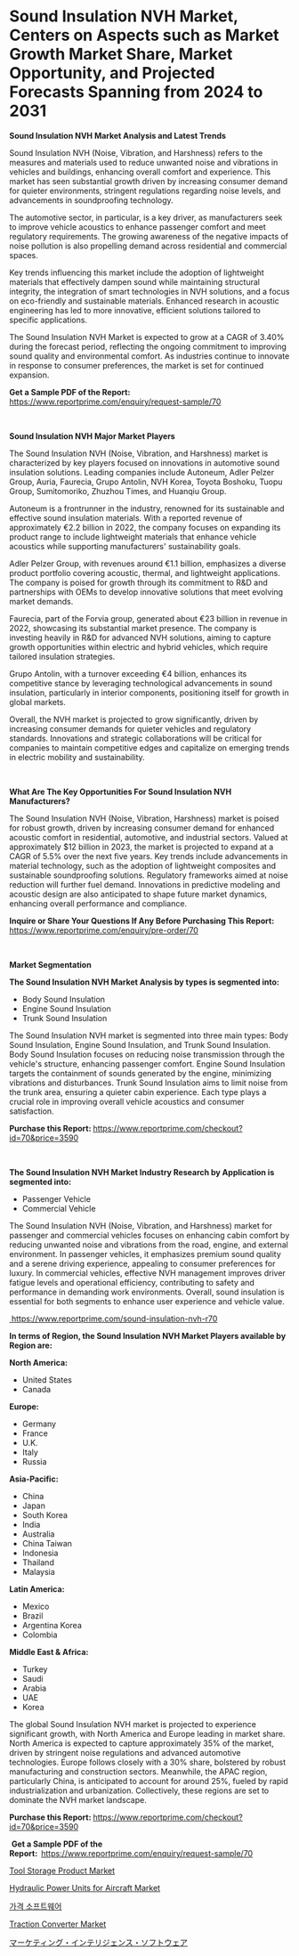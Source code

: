 <p><h1>Sound Insulation NVH Market, Centers on Aspects such as Market Growth Market Share, Market Opportunity, and Projected Forecasts Spanning from 2024 to 2031</h1></p><p><strong>Sound Insulation NVH Market Analysis and Latest Trends</strong></p>
<p><p>Sound Insulation NVH (Noise, Vibration, and Harshness) refers to the measures and materials used to reduce unwanted noise and vibrations in vehicles and buildings, enhancing overall comfort and experience. This market has seen substantial growth driven by increasing consumer demand for quieter environments, stringent regulations regarding noise levels, and advancements in soundproofing technology. </p><p>The automotive sector, in particular, is a key driver, as manufacturers seek to improve vehicle acoustics to enhance passenger comfort and meet regulatory requirements. The growing awareness of the negative impacts of noise pollution is also propelling demand across residential and commercial spaces.</p><p>Key trends influencing this market include the adoption of lightweight materials that effectively dampen sound while maintaining structural integrity, the integration of smart technologies in NVH solutions, and a focus on eco-friendly and sustainable materials. Enhanced research in acoustic engineering has led to more innovative, efficient solutions tailored to specific applications.</p><p>The Sound Insulation NVH Market is expected to grow at a CAGR of 3.40% during the forecast period, reflecting the ongoing commitment to improving sound quality and environmental comfort. As industries continue to innovate in response to consumer preferences, the market is set for continued expansion.</p></p>
<p><strong>Get a Sample PDF of the Report:&nbsp;</strong> <a href="https://www.reportprime.com/enquiry/request-sample/70">https://www.reportprime.com/enquiry/request-sample/70</a></p>
<p>&nbsp;</p>
<p><strong>Sound Insulation NVH Major Market Players</strong></p>
<p><p>The Sound Insulation NVH (Noise, Vibration, and Harshness) market is characterized by key players focused on innovations in automotive sound insulation solutions. Leading companies include Autoneum, Adler Pelzer Group, Auria, Faurecia, Grupo Antolin, NVH Korea, Toyota Boshoku, Tuopu Group, Sumitomoriko, Zhuzhou Times, and Huanqiu Group.</p><p>Autoneum is a frontrunner in the industry, renowned for its sustainable and effective sound insulation materials. With a reported revenue of approximately €2.2 billion in 2022, the company focuses on expanding its product range to include lightweight materials that enhance vehicle acoustics while supporting manufacturers' sustainability goals.</p><p>Adler Pelzer Group, with revenues around €1.1 billion, emphasizes a diverse product portfolio covering acoustic, thermal, and lightweight applications. The company is poised for growth through its commitment to R&D and partnerships with OEMs to develop innovative solutions that meet evolving market demands.</p><p>Faurecia, part of the Forvia group, generated about €23 billion in revenue in 2022, showcasing its substantial market presence. The company is investing heavily in R&D for advanced NVH solutions, aiming to capture growth opportunities within electric and hybrid vehicles, which require tailored insulation strategies.</p><p>Grupo Antolin, with a turnover exceeding €4 billion, enhances its competitive stance by leveraging technological advancements in sound insulation, particularly in interior components, positioning itself for growth in global markets.</p><p>Overall, the NVH market is projected to grow significantly, driven by increasing consumer demands for quieter vehicles and regulatory standards. Innovations and strategic collaborations will be critical for companies to maintain competitive edges and capitalize on emerging trends in electric mobility and sustainability.</p></p>
<p>&nbsp;</p>
<p><strong>What Are The Key Opportunities For Sound Insulation NVH Manufacturers?</strong></p>
<p><p>The Sound Insulation NVH (Noise, Vibration, Harshness) market is poised for robust growth, driven by increasing consumer demand for enhanced acoustic comfort in residential, automotive, and industrial sectors. Valued at approximately $12 billion in 2023, the market is projected to expand at a CAGR of 5.5% over the next five years. Key trends include advancements in material technology, such as the adoption of lightweight composites and sustainable soundproofing solutions. Regulatory frameworks aimed at noise reduction will further fuel demand. Innovations in predictive modeling and acoustic design are also anticipated to shape future market dynamics, enhancing overall performance and compliance.</p></p>
<p><strong>Inquire or Share Your Questions If Any Before Purchasing This Report:</strong> <a href="https://www.reportprime.com/enquiry/pre-order/70">https://www.reportprime.com/enquiry/pre-order/70</a></p>
<p>&nbsp;</p>
<p><strong>Market Segmentation</strong></p>
<p><strong>The Sound Insulation NVH Market Analysis by types is segmented into:</strong></p>
<p><ul><li>Body Sound Insulation</li><li>Engine Sound Insulation</li><li>Trunk Sound Insulation</li></ul></p>
<p><p>The Sound Insulation NVH market is segmented into three main types: Body Sound Insulation, Engine Sound Insulation, and Trunk Sound Insulation. Body Sound Insulation focuses on reducing noise transmission through the vehicle's structure, enhancing passenger comfort. Engine Sound Insulation targets the containment of sounds generated by the engine, minimizing vibrations and disturbances. Trunk Sound Insulation aims to limit noise from the trunk area, ensuring a quieter cabin experience. Each type plays a crucial role in improving overall vehicle acoustics and consumer satisfaction.</p></p>
<p><strong>Purchase this Report:&nbsp;</strong><a href="https://www.reportprime.com/checkout?id=70&price=3590">https://www.reportprime.com/checkout?id=70&price=3590</a></p>
<p>&nbsp;</p>
<p><strong>The Sound Insulation NVH Market Industry Research by Application is segmented into:</strong></p>
<p><ul><li>Passenger Vehicle</li><li>Commercial Vehicle</li></ul></p>
<p><p>The Sound Insulation NVH (Noise, Vibration, and Harshness) market for passenger and commercial vehicles focuses on enhancing cabin comfort by reducing unwanted noise and vibrations from the road, engine, and external environment. In passenger vehicles, it emphasizes premium sound quality and a serene driving experience, appealing to consumer preferences for luxury. In commercial vehicles, effective NVH management improves driver fatigue levels and operational efficiency, contributing to safety and performance in demanding work environments. Overall, sound insulation is essential for both segments to enhance user experience and vehicle value.</p></p>
<p><a href="https://www.reportprime.com/sound-insulation-nvh-r70">&nbsp;https://www.reportprime.com/sound-insulation-nvh-r70</a></p>
<p><strong>In terms of Region, the Sound Insulation NVH Market Players available by Region are:</strong></p>
<p>
    <p> <strong> North America: </strong>
        <ul>
            <li>United States</li>
            <li>Canada</li>
        </ul>
        </p> 
    <p> <strong> Europe: </strong>
        <ul>
            <li>Germany</li>
            <li>France</li>
            <li>U.K.</li>
            <li>Italy</li>
            <li>Russia</li>
        </ul>
        </p> 
    <p> <strong> Asia-Pacific: </strong>
        <ul>
            <li>China</li>
            <li>Japan</li>
            <li>South Korea</li>
            <li>India</li>
            <li>Australia</li>
            <li>China Taiwan</li>
            <li>Indonesia</li>
            <li>Thailand</li>
            <li>Malaysia</li>
        </ul>
        </p> 
    <p> <strong> Latin America: </strong>
        <ul>
            <li>Mexico</li>
            <li>Brazil</li>
            <li>Argentina Korea</li>
            <li>Colombia</li>
        </ul>
        </p> 
    <p> <strong> Middle East & Africa: </strong>
        <ul>
            <li>Turkey</li>
            <li>Saudi</li>
            <li>Arabia</li>
            <li>UAE</li>
            <li>Korea</li>
        </ul>
    </p>
    </p>
<p><p>The global Sound Insulation NVH market is projected to experience significant growth, with North America and Europe leading in market share. North America is expected to capture approximately 35% of the market, driven by stringent noise regulations and advanced automotive technologies. Europe follows closely with a 30% share, bolstered by robust manufacturing and construction sectors. Meanwhile, the APAC region, particularly China, is anticipated to account for around 25%, fueled by rapid industrialization and urbanization. Collectively, these regions are set to dominate the NVH market landscape.</p></p>
<p><strong>Purchase this Report: </strong><a href="https://www.reportprime.com/checkout?id=70&price=3590">https://www.reportprime.com/checkout?id=70&price=3590</a></p>
<p>&nbsp;<strong>Get a Sample PDF of the Report:&nbsp;&nbsp;</strong><a href="https://www.reportprime.com/enquiry/request-sample/70">https://www.reportprime.com/enquiry/request-sample/70</a></p>
<p><strong></strong></p>
<p><p><a href="https://issuu.com/reportprime-2/docs/tool-storage-product-market-size-20_20cc420910e960">Tool Storage Product Market</a></p><p><a href="https://github.com/joannesouthgate/Market-Research-Report-List-4/blob/main/hydraulic-power-units-for-aircraft-market.md">Hydraulic Power Units for Aircraft Market</a></p><p><a href="https://medium.com/@addiehirthe50/%EA%B8%80%EB%A1%9C%EB%B2%8C-%EA%B0%80%EA%B2%A9-%EC%86%8C%ED%94%84%ED%8A%B8%EC%9B%A8%EC%96%B4-%EC%82%B0%EC%97%85-%EC%97%B0%EA%B5%AC-%EB%B3%B4%EA%B3%A0%EC%84%9C-%EA%B2%BD%EC%9F%81-%ED%99%98%EA%B2%BD-%EC%8B%9C%EC%9E%A5-%EA%B7%9C%EB%AA%A8-%EC%A7%80%EC%97%AD-%ED%98%84%ED%99%A9-%EB%B0%8F-%EC%A0%84%EB%A7%9D-%EC%98%88%EC%B8%A1-2024-2031-4079a92f82dd">가격 소프트웨어</a></p><p><a href="https://github.com/sofayahoo2023/Market-Research-Report-List-6/blob/main/traction-converter-market.md">Traction Converter Market</a></p><p><a href="https://medium.com/@harperhe4e26/certainly-d7cbddfc920e">マーケティング・インテリジェンス・ソフトウェア</a></p></p>